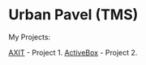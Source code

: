 # Urban Pavel (TMS)
My Projects:

[AXIT](https://browser091.github.io/Project_1_AXIT/index.html "AXIT") - Project 1.
[ActiveBox](https://browser091.github.io/Project_2_Activebox/index.html "ActiveBox") - Project 2.
